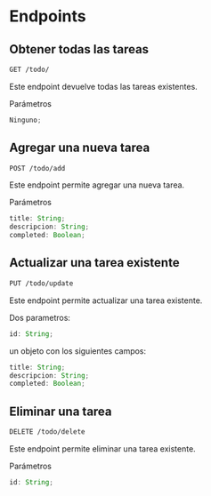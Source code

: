 # Endpoints

## Obtener todas las tareas

```bash
GET /todo/
```

Este endpoint devuelve todas las tareas existentes.

Parámetros

```ts
Ninguno;
```

## Agregar una nueva tarea

```bash
POST /todo/add
```

Este endpoint permite agregar una nueva tarea.

Parámetros

```ts
title: String;
descripcion: String;
completed: Boolean;
```

## Actualizar una tarea existente

```bash
PUT /todo/update
```

Este endpoint permite actualizar una tarea existente.

Dos parametros:

```ts
id: String;
```

un objeto con los siguientes campos:

```ts
title: String;
descripcion: String;
completed: Boolean;
```

## Eliminar una tarea

```bash
DELETE /todo/delete
```

Este endpoint permite eliminar una tarea existente.

Parámetros

```ts
id: String;
```
